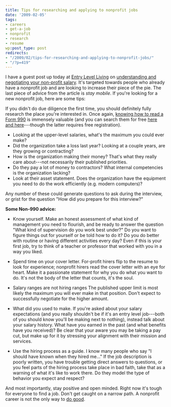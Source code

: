 ```yaml
---
title: Tips for researching and applying to nonprofit jobs
date: '2009-02-05'
tags:
- careers
- get-a-job
- nonprofit
- research
- resume
wp:post_type: post
redirects:
- "/2009/02/tips-for-researching-and-applying-to-nonprofit-jobs/"
- "/?p=419"
---
```


I have a guest post up today at [Entry Level Living](http://entrylevelliving.wordpress.com/) on [understanding and negotiating your non-profit salary](http://entrylevelliving.wordpress.com/2009/02/05/understanding-negotiating-nonprofit-salary/). It's targeted towards people who already have a nonprofit job and are looking to increase their piece of the pie. The last piece of advice from the article is _stay mobile_. If you're looking for a new nonprofit job, here are some tips:

If you didn't do due diligence the first time, you should definitely fully research the place you're interested in. Once again, [knowing how to read a Form 990](http://www.npccny.org/Form_990/990.htm) is immensely valuable (and you can search them for free [here and ](http://foundationcenter.org/findfunders/990finder/ "The Foundation Center") [here](http://www.guidestar.org/ "Guidestar")---though the latter requires free registration).

- Looking at the upper-level salaries, what's the maximum you could ever make?
- Did the organization take a loss last year? Looking at a couple years, are they growing or contracting?
- How is the organization making their money? That's what they really care about---not necessarily their published priorities.
- Do they pay a lot of money to contractors? What internal competencies is the organization lacking?
- Look at their asset statement. Does the organization have the equipment you need to do the work efficiently (e.g. modern computers)?

Any number of these could generate questions to ask during the interview, or grist for the question "How did you prepare for this interview?"

**Some Non-990 advice:**

- Know yourself. Make an honest assessment of what kind of management you need to flourish, and be ready to answer the question "What kind of supervision do you work best under?" Do you want to figure things out for yourself or be told how to do it? Do you do better with routine or having different activities every day? Even if this is your first job, try to think of a teacher or professor that worked with you in a way you liked.

- Spend time on your cover letter. For-profit hirers flip to the resume to look for experience; nonprofit hirers read the cover letter with an eye for heart. Make it a passionate statement for why you do what you want to do. It's not the body of the letter that counts, it's the soul.

- Salary ranges are not hiring ranges The published upper limit is most likely the maximum you will ever make in that position. Don't expect to successfully negotiate for the higher amount.

- What did you used to make. If you're asked about your salary expectations (and you really shouldn't be if it's an entry level job---both of you should know you'll be making next to nothing), instead talk about your salary history. What have you earned in the past (and what benefits have you received)? Be clear that your aware you may be taking a pay cut, but make up for it by stressing your alignment with their mission and services.

- Use the hiring process as a guide. I know many people who say "I should have known when they hired me..." If the job description is poorly written, you have trouble getting direct answers to questions, or you feel parts of the hiring process take place in bad faith, take that as a warning of what it's like to work there. Do they model the type of behavior you expect and respect?

And most importantly, stay positive and open minded. Right now it's tough for everyone to find a job. Don't get caught on a narrow path. A nonprofit career is not the only way to [do good](http://island94.org/2007/10/alternatives-to-a-nonprofit-job/).
